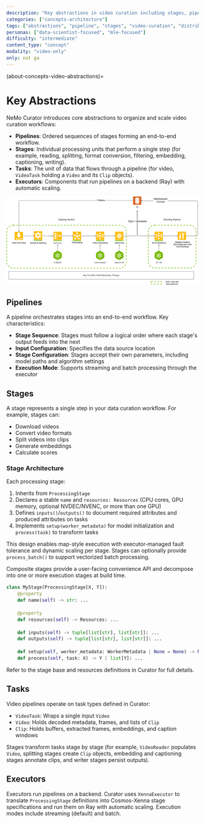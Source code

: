 ```yaml
---
description: "Key abstractions in video curation including stages, pipelines, and execution modes for scalable processing"
categories: ["concepts-architecture"]
tags: ["abstractions", "pipeline", "stages", "video-curation", "distributed", "ray"]
personas: ["data-scientist-focused", "mle-focused"]
difficulty: "intermediate"
content_type: "concept"
modality: "video-only"
only: not ga
---
```


(about-concepts-video-abstractions)=
# Key Abstractions

NeMo Curator introduces core abstractions to organize and scale video curation workflows:

- **Pipelines**: Ordered sequences of stages forming an end-to-end workflow.
- **Stages**: Individual processing units that perform a single step (for example, reading, splitting, format conversion, filtering, embedding, captioning, writing).
- **Tasks**: The unit of data that flows through a pipeline (for video, `VideoTask` holding a `Video` and its `Clip` objects).
- **Executors**: Components that run pipelines on a backend (Ray) with automatic scaling.

![Stages and Pipelines](./_images/stages-pipelines-diagram.png)

## Pipelines

A pipeline orchestrates stages into an end-to-end workflow. Key characteristics:

- **Stage Sequence**: Stages must follow a logical order where each stage's output feeds into the next
- **Input Configuration**: Specifies the data source location
- **Stage Configuration**: Stages accept their own parameters, including model paths and algorithm settings
- **Execution Mode**: Supports streaming and batch processing through the executor

## Stages

A stage represents a single step in your data curation workflow. For example, stages can:

- Download videos
- Convert video formats
- Split videos into clips
- Generate embeddings
- Calculate scores

### Stage Architecture

Each processing stage:

1. Inherits from `ProcessingStage`
2. Declares a stable `name` and `resources: Resources` (CPU cores, GPU memory, optional NVDEC/NVENC, or more than one GPU)
3. Defines `inputs()`/`outputs()` to document required attributes and produced attributes on tasks
4. Implements `setup(worker_metadata)` for model initialization and `process(task)` to transform tasks

This design enables map-style execution with executor-managed fault tolerance and dynamic scaling per stage. Stages can optionally provide `process_batch()` to support vectorized batch processing.

Composite stages provide a user-facing convenience API and decompose into one or more execution stages at build time.

```python
class MyStage(ProcessingStage[X, Y]):
    @property
    def name(self) -> str: ...

    @property
    def resources(self) -> Resources: ...

    def inputs(self) -> tuple[list[str], list[str]]: ...
    def outputs(self) -> tuple[list[str], list[str]]: ...

    def setup(self, worker_metadata: WorkerMetadata | None = None) -> None: ...
    def process(self, task: X) -> Y | list[Y]: ...
```

Refer to the stage base and resources definitions in Curator for full details.

## Tasks

Video pipelines operate on task types defined in Curator:

- `VideoTask`: Wraps a single input `Video`
- `Video`: Holds decoded metadata, frames, and lists of `Clip`
- `Clip`: Holds buffers, extracted frames, embeddings, and caption windows

Stages transform tasks stage by stage (for example, `VideoReader` populates `Video`, splitting stages create `Clip` objects, embedding and captioning stages annotate clips, and writer stages persist outputs).

## Executors

Executors run pipelines on a backend. Curator uses `XennaExecutor` to translate `ProcessingStage` definitions into Cosmos-Xenna stage specifications and run them on Ray with automatic scaling. Execution modes include streaming (default) and batch.
